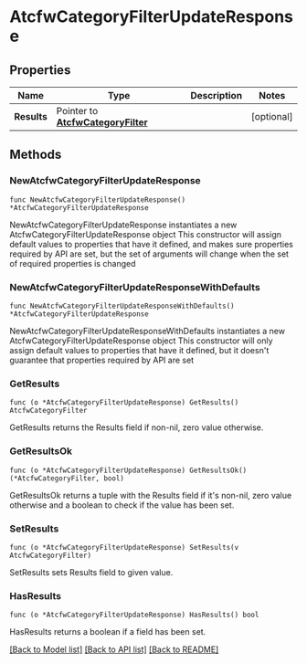 # AtcfwCategoryFilterUpdateResponse

## Properties

Name | Type | Description | Notes
------------ | ------------- | ------------- | -------------
**Results** | Pointer to [**AtcfwCategoryFilter**](AtcfwCategoryFilter.md) |  | [optional] 

## Methods

### NewAtcfwCategoryFilterUpdateResponse

`func NewAtcfwCategoryFilterUpdateResponse() *AtcfwCategoryFilterUpdateResponse`

NewAtcfwCategoryFilterUpdateResponse instantiates a new AtcfwCategoryFilterUpdateResponse object
This constructor will assign default values to properties that have it defined,
and makes sure properties required by API are set, but the set of arguments
will change when the set of required properties is changed

### NewAtcfwCategoryFilterUpdateResponseWithDefaults

`func NewAtcfwCategoryFilterUpdateResponseWithDefaults() *AtcfwCategoryFilterUpdateResponse`

NewAtcfwCategoryFilterUpdateResponseWithDefaults instantiates a new AtcfwCategoryFilterUpdateResponse object
This constructor will only assign default values to properties that have it defined,
but it doesn't guarantee that properties required by API are set

### GetResults

`func (o *AtcfwCategoryFilterUpdateResponse) GetResults() AtcfwCategoryFilter`

GetResults returns the Results field if non-nil, zero value otherwise.

### GetResultsOk

`func (o *AtcfwCategoryFilterUpdateResponse) GetResultsOk() (*AtcfwCategoryFilter, bool)`

GetResultsOk returns a tuple with the Results field if it's non-nil, zero value otherwise
and a boolean to check if the value has been set.

### SetResults

`func (o *AtcfwCategoryFilterUpdateResponse) SetResults(v AtcfwCategoryFilter)`

SetResults sets Results field to given value.

### HasResults

`func (o *AtcfwCategoryFilterUpdateResponse) HasResults() bool`

HasResults returns a boolean if a field has been set.


[[Back to Model list]](../README.md#documentation-for-models) [[Back to API list]](../README.md#documentation-for-api-endpoints) [[Back to README]](../README.md)


